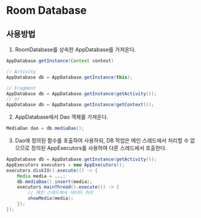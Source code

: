 # Room Database

## 사용방법

1. RoomDatabase를 상속한 AppDatabase를 가져온다.
```java
AppDatabase.getInstance(Context context)

// Activity
AppDatabase db = AppDatabase.getInstance(this);

// Fragment
AppDatabase db = AppDatabase.getInstance(getActivity());
// or
AppDatabase db = AppDatabase.getInstance(getContext());
```

2. AppDatabase에서 Dao 객체를 가져온다.
```java
MediaDao dao = db.mediaDao();
```

3. Dao에 정의된 함수를 호출하여 사용하되, DB 작업은 메인 스레드에서 처리할 수 없으므로 정의된 AppExecutors를 사용하여 다른 스레드에서 호출한다.
```java
AppDatabase db = AppDatabase.getInstance(getActivity());
AppExecutors executors = new AppExecutors();
executors.diskIO().execute(() -> {
    Media media = ...;
    db.mediaDao().insert(media);
    executors.mainThread().execute(() -> {
        // 메인 스레드에서 데이터 처리
        showMedia(media);
    });
});
```